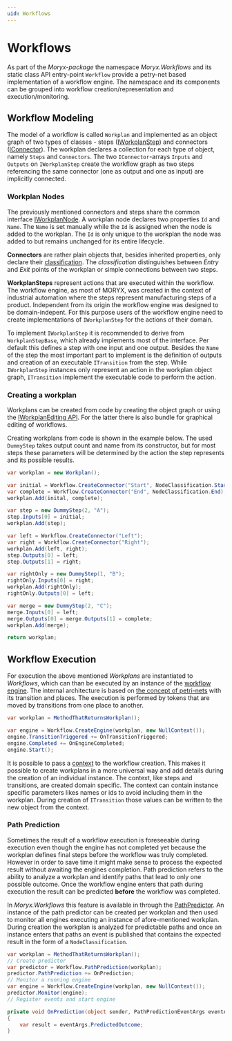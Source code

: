 ```yaml
---
uid: Workflows
---
```

# Workflows

As part of the _Moryx-package_ the namespace _Moryx.Workflows_ and its static class API entry-point `Workflow` provide a petry-net based implementation of a workflow engine. The namespace and its components can be grouped into workflow creation/representation and execution/monitoring.

## Workflow Modeling

The model of a workflow is called `Workplan` and implemented as an object graph of two types of classes - steps ([IWorkplanStep](xref:Moryx.Workflows.IWorkplanStep)) and connectors ([IConnector](xref:Moryx.Workflows.IConnector)). The workplan declares a collection for each type of object, namely `Steps` and `Connectors`. The two `IConnector`-arrays `Inputs` and `Outputs` on `IWorkplanStep` create the workflow graph as two steps referencing the same connector (one as output and one as input) are implicitly connected.

### Workplan Nodes

The previously mentioned connectors and steps share the common interface [IWorkplanNode](xref:Moryx.Workflows.IWorkplanNode). A workplan node declares two properties `Id` and `Name`. The `Name` is set manually while the `Id` is assigned when the node is added to the workplan. The `Id` is only unique to the workplan the node was added to but remains unchanged for its entire lifecycle.

**Connectors** are rather plain objects that, besides inherited properties, only declare their [classification](xref:Moryx.Workflows.NodeClassification). The _classification_ distinguishes between _Entry_ and _Exit_ points of the workplan or simple connections between two steps.

**WorkplanSteps** represent actions that are executed within the workflow. The workflow engine, as most of MORYX, was created in the context of industrial automation where the steps represent manufacturing steps of a product. Independent from its origin the workflow engine was designed to be domain-indepent. For this purpose users of the workflow engine need to create implementations of `IWorkplanStep` for the actions of their domain.

To implement `IWorkplanStep` it is recommended to derive from `WorkplanStepBase`, which already implements most of the interface. Per default this defines a step with one input and one output. Besides the `Name` of the step the most important part to implement is the definition of outputs and creation of an executable `ITransition` from the step. While `IWorkplanStep` instances only represent an action in the workplan object graph, `ITransition` implement the executable code to perform the action. 

### Creating a workplan

Workplans can be created from code by creating the object graph or using the [IWorkplanEditing API](xref:Moryx.Workflows.IWorkplanEditing). For the latter there is also bundle for graphical editing of workflows.

Creating workplans from code is shown in the example below. The used `DummyStep` takes output count and name from its constructor, but for most steps these parameters will be determined by the action the step represents and its possible results.

````cs
var workplan = new Workplan();

var initial = Workflow.CreateConnector("Start", NodeClassification.Start);
var complete = Workflow.CreateConnector("End", NodeClassification.End);
workplan.Add(inital, complete);

var step = new DummyStep(2, "A");
step.Inputs[0] = initial;
workplan.Add(step);

var left = Workflow.CreateConnector("Left");
var right = Workflow.CreateConnector("Right");
workplan.Add(left, right);
step.Outputs[0] = left;
step.Outputs[1] = right;

var rightOnly = new DummyStep(1, "B");
rightOnly.Inputs[0] = right;
workplan.Add(rightOnly);
rightOnly.Outputs[0] = left;

var merge = new DummyStep(2, "C");
merge.Inputs[0] = left;
merge.Outputs[0] = merge.Outputs[1] = complete;
workplan.Add(merge);

return workplan;
````

## Workflow Execution

For execution the above mentioned _Workplans_ are instantiated to _Workflows_, which can than be executed by an instance of the [workflow engine](xref:Moryx.Workflows.IWorkflowEngine). The internal architecture is based on [the concept of petri-nets](https://en.wikipedia.org/wiki/Petri_net) with its transition and places. The execution is performed by tokens that are moved by transitions from one place to another.

````cs
var workplan = MethodThatReturnsWorkplan();

var engine = Workflow.CreateEngine(workplan, new NullContext());
engine.TransitionTriggered += OnTransitionTriggered;
engine.Completed += OnEngineCompleted;
engine.Start();
````

 It is possible to pass a [context](xref:Moryx.Workflows.IWorkplanContext) to the workflow creation. This makes it possible to create workplans in a more universal way and add details during the creation of an individual instance. The context, like steps and transitions, are created domain specific. The context can contain instance specific parameters likes names or ids to avoid including them in the workplan. During creation of `ITransition` those values can be written to the new object from the context.

### Path Prediction

Sometimes the result of a workflow execution is foreseeable during execution even though the engine has not completed yet because the workplan defines final steps before the workflow was truly completed. However in order to save time it might make sense to process the expected result without awaiting the engines completion. Path prediction refers to the ability to analyze a workplan and identify paths that lead to only one possible outcome. Once the workflow engine enters that path during execution the result can be predicted **before** the workflow was completed.

In _Moryx.Workflows_ this feature is available in through the [PathPredictor](xref:Moryx.Workflows.IPathPredictor). An instance of the path predictor can be created per workplan and then used to monitor all engines executing an instance of afore-mentioned workplan. During creation the workplan is analyzed for predictable paths and once an instance enters that paths an event is published that contains the expected result in the form of a `NodeClassification`.

````cs
var workplan = MethodThatReturnsWorkplan();
// Create predictor
var predictor = Workflow.PathPrediction(workplan);
predictor.PathPrediction += OnPrediction;
// Monitor a running engine
var engine = Workflow.CreateEngine(workplan, new NullContext());
predictor.Monitor(engine);
// Register events and start engine

private void OnPrediction(object sender, PathPredictionEventArgs eventArgs)
{
    var result = eventArgs.PredictedOutcome;
}
````